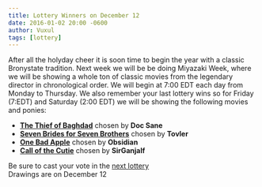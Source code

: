 ```yaml
---
title: Lottery Winners on December 12
date: 2016-01-02 20:00 -0600
author: Vuxul
tags: [lottery]
---
```


After all the holyday cheer it is soon time to begin the year with a classic Bronystate tradition.
Next week we will be be doing Miyazaki Week,
where we will be showing a whole ton of classic movies from the legendary director in chronological order.
We will begin at 7:00 EDT each day from Monday to Thursday.
We also remember your last lottery wins so for Friday (7:EDT) and Saturday (2:00 EDT)
we will be showing the following movies and ponies:

 - **[The Thief of Baghdad][m1]** chosen by **Doc Sane**
 - **[Seven Brides for Seven Brothers][m2]** chosen by **Tovler**
 - **[One Bad Apple][p1]** chosen by **Obsidian**
 - **[Call of the Cutie][p2]** chosen by **SirGanjalf**

Be sure to cast your vote in the [next lottery][lotto]  
Drawings are on December 12

[m1]: http://www.imdb.com/title/tt0033152/
[m2]: http://www.imdb.com/title/tt0047472/
[p1]: http://mlp.wikia.com/wiki/One_Bad_Apple
[p2]: http://mlp.wikia.com/wiki/Call_Of_The_Cutie
[lotto]: https://bronystate.typeform.com/to/OAbOhv
